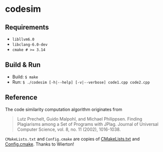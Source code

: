# codesim

## Requirements

- `libllvm6.0`
- `libclang-6.0-dev`
- `cmake # >= 3.14`

## Build & Run

- Build: `$ make`
- Run: `$ ./codesim [-h|--help] [-v|--verbose] code1.cpp code2.cpp`

## Reference

The code similarity computation algorithm originates from
>Lutz Prechelt, Guido Malpohl, and Michael Philippsen. Finding Plagiarisms among a Set of Programs with JPlag. Journal of Universal Computer Science, vol. 8, no. 11 (2002), 1016-1038.

`CMakeLists.txt` and `Config.cmake` are copies of [CMakeLists.txt](https://github.com/wierton/codesim/blob/master/CMakeLists.txt) and [Config.cmake](https://github.com/wierton/codesim/blob/master/Config.cmake). Thanks to Wierton!

